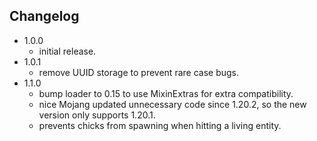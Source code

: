 ## Changelog

- 1.0.0
  - initial release.
- 1.0.1
  - remove UUID storage to prevent rare case bugs.
- 1.1.0
  - bump loader to 0.15 to use MixinExtras for extra compatibility.
  - nice Mojang updated unnecessary code since 1.20.2, so the new version only supports 1.20.1.
  - prevents chicks from spawning when hitting a living entity.